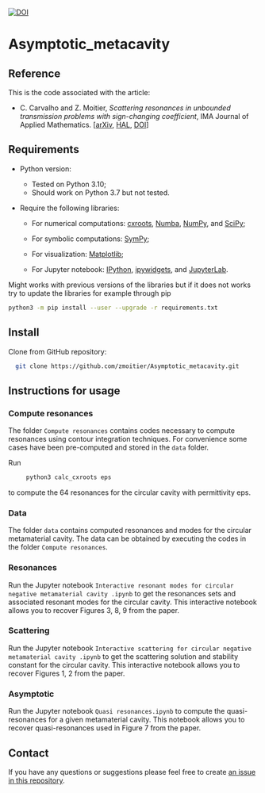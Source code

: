 [![DOI](https://zenodo.org/badge/357641950.svg)](https://zenodo.org/badge/latestdoi/357641950)

# Asymptotic_metacavity

## Reference

This is the code associated with the article:

- C. Carvalho and Z. Moitier, _Scattering resonances in unbounded transmission problems with sign-changing coefficient_, IMA Journal of Applied Mathematics. [[arXiv](https://arxiv.org/abs/2010.07583), [HAL](https://hal.science/hal-02965993), [DOI](https://doi.org/10.1093/imamat/hxad005)]

## Requirements

- Python version:

  - Tested on Python 3.10;
  - Should work on Python 3.7 but not tested.

- Require the following libraries:

  - For numerical computations: [cxroots](https://github.com/rparini/cxroots), [Numba](https://github.com/numba/numba), [NumPy](https://github.com/numpy/numpy), and [SciPy](https://github.com/scipy/scipy);

  - For symbolic computations: [SymPy](https://github.com/sympy/sympy);

  - For visualization: [Matplotlib](https://github.com/matplotlib/matplotlib);

  - For Jupyter notebook: [IPython](https://github.com/ipython/ipython), [ipywidgets](https://github.com/jupyter-widgets/ipywidgets), and [JupyterLab](https://github.com/jupyterlab/jupyterlab).

Might works with previous versions of the libraries but if it does not works try to update the libraries for example through pip

```bash
python3 -m pip install --user --upgrade -r requirements.txt
```

## Install

Clone from GitHub repository:

```bash
  git clone https://github.com/zmoitier/Asymptotic_metacavity.git
```

## Instructions for usage

### Compute resonances

The folder `Compute resonances` contains codes necessary to compute resonances using contour integration techniques. For convenience some cases have been pre-computed and stored in the `data` folder.

Run

```bash
     python3 calc_cxroots eps
```

to compute the 64 resonances for the circular cavity with permittivity eps.

### Data

The folder `data` contains computed resonances and modes for the circular metamaterial cavity. The data can be obtained by executing the codes in the folder `Compute resonances`.

### Resonances

Run the Jupyter notebook `Interactive resonant modes for circular negative metamaterial cavity .ipynb` to get the resonances sets and associated resonant modes for the circular cavity. This interactive notebook allows you to recover Figures 3, 8, 9 from the paper.

### Scattering

Run the Jupyter notebook `Interactive scattering for circular negative metamaterial cavity .ipynb` to get the scattering solution and stability constant for the circular cavity. This interactive notebook allows you to recover Figures 1, 2 from the paper.

### Asymptotic

Run the Jupyter notebook `Quasi resonances.ipynb` to compute the quasi-resonances for a given metamaterial cavity. This notebook allows you to recover quasi-resonances used in Figure 7 from the paper.

## Contact

If you have any questions or suggestions please feel free to create [an issue in this repository](https://github.com/zmoitier/Asymptotic_metacavity/issues/new).
